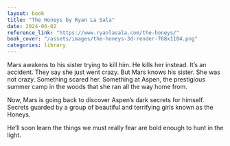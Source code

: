 ```yaml
---
layout: book
title: "The Honeys by Ryan La Sala"
date: 2024-06-02
reference_link: "https://www.ryanlasala.com/the-honeys/"
book_cover: "/assets/images/the-honeys-3d-render-768x1184.png"
categories: library
---
```


Mars awakens to his sister trying to kill him. He kills her instead. It’s an accident. They say she just went crazy. But Mars knows his sister. She was not crazy. Something scared her. Something at Aspen, the prestigious summer camp in the woods that she ran all the way home from.

Now, Mars is going back to discover Aspen’s dark secrets for himself. Secrets guarded by a group of beautiful and terrifying girls known as the Honeys.

He’ll soon learn the things we must really fear are bold enough to hunt in the light.
